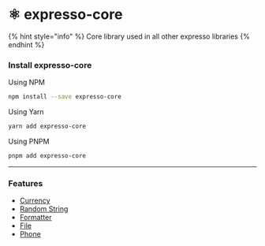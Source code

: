 # ⚛ expresso-core

{% hint style="info" %}
Core library used in all other expresso libraries
{% endhint %}

### Install expresso-core

Using NPM

```bash
npm install --save expresso-core
```

Using Yarn

```bash
yarn add expresso-core
```

Using PNPM

```bash
pnpm add expresso-core
```

***

### Features

* [Currency](currency.md)
* [Random String](random-string.md)
* [Formatter](formatter.md)
* [File](file.md)
* [Phone](phone.md)
